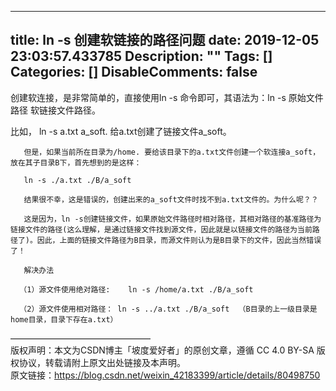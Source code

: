 
---
title: ln -s 创建软链接的路径问题
date: 2019-12-05 23:03:57.433785
Description: ""
Tags: []
Categories: []
DisableComments: false
---
创建软连接，是非常简单的，直接使用ln -s 命令即可，其语法为：ln -s 原始文件路径 软链接文件路径。  
  
比如， ln -s a.txt a_soft. 给a.txt创建了链接文件a_soft。  
  
       但是，如果当前所在目录为/home. 要给该目录下的a.txt文件创建一个软连接a_soft，放在其子目录B下，首先想到的是这样：  
  
       ln -s ./a.txt ./B/a_soft  
  
       结果很不幸，这是错误的，创建出来的a_soft文件时找不到a.txt文件的。为什么呢？？  
  
       这是因为，ln -s创建链接文件，如果原始文件路径时相对路径，其相对路径的基准路径为链接文件的路径(这么理解，是通过链接文件找到源文件，因此就是以链接文件的路径为当前路径了)。因此，上面的链接文件路径为B目录，而源文件则认为是B目录下的文件，因此当然错误了！  
  
       解决办法  
  
      （1）源文件使用绝对路径:    ln -s /home/a.txt ./B/a_soft  
  
      （2）源文件使用相对路径： ln -s ../a.txt ./B/a_soft  （B目录的上一级目录是home目录，目录下存在a.txt）  
————————————————  
版权声明：本文为CSDN博主「坡度爱好者」的原创文章，遵循 CC 4.0 BY-SA 版权协议，转载请附上原文出处链接及本声明。  
原文链接：https://blog.csdn.net/weixin_42183399/article/details/80498750



